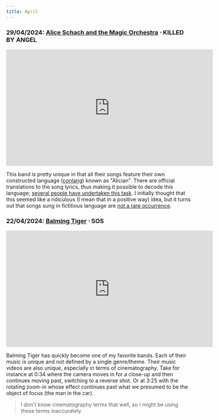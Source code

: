 ```yaml
---
title: April
---
```

### **29/04/2024**: [Alice Schach and the Magic Orchestra](https://alice-orchestra.com/) ⋅ KILLED BY ANGEL
<iframe src="https://www.youtube.com/embed/i4HsbK3fM14" width="560" height="315" title="A YouTube video" frameborder="0" allowfullscreen></iframe>

This band is pretty unique in that all their songs feature their own constructed language ([conlang](https://en.wikipedia.org/wiki/Constructed_language)) known as "Alician". There are official translations to the song lyrics, thus making it possible to decode this language; [several people have undertaken this task](https://arcaea.fandom.com/wiki/User_blog:ILuvGemz/Alice%E2%80%99s_Dictionary).
I initially thought that this seemed like a ridiculous (I mean that in a positive way) idea, but it turns out that songs sung in fictitious language are [not a rare occurrence](https://www.reddit.com/r/Music/comments/41n3f7/looking_for_songs_sung_in_a_fictionalfake_or_dead/).

### **22/04/2024**: [Balming Tiger](https://balmingtiger.com/) ⋅ SOS
<iframe src="https://www.youtube.com/embed/e6gP0UcYJi0" width="560" height="315" title="A YouTube video" frameborder="0" allowfullscreen></iframe>

Balming Tiger has quickly become one of my favorite bands. Each of their music is unique and not defined by a single genre/theme. Their music videos are also unique, especially in terms of cinematography. Take for instance at 0:34 where the camera moves in for a close-up and then continues moving past, switching to a reverse shot. Or at 3:25 with the rotating zoom-in whose effect continues past what we presumed to be the object of focus (the man in the car).

> I don't know cinematography terms that well, so I might be using these terms inaccurately.  





